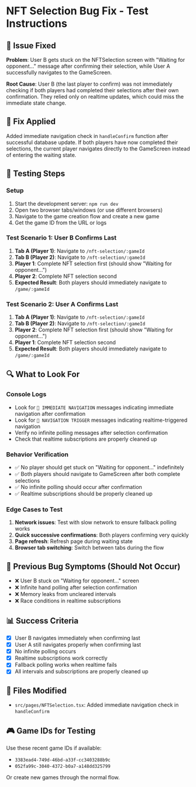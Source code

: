 # NFT Selection Bug Fix - Test Instructions

## 🎯 Issue Fixed
**Problem**: User B gets stuck on the NFTSelection screen with "Waiting for opponent..." message after confirming their selection, while User A successfully navigates to the GameScreen.

**Root Cause**: User B (the last player to confirm) was not immediately checking if both players had completed their selections after their own confirmation. They relied only on realtime updates, which could miss the immediate state change.

## 🔧 Fix Applied
Added immediate navigation check in `handleConfirm` function after successful database update. If both players have now completed their selections, the current player navigates directly to the GameScreen instead of entering the waiting state.

## 🧪 Testing Steps

### Setup
1. Start the development server: `npm run dev`
2. Open two browser tabs/windows (or use different browsers)
3. Navigate to the game creation flow and create a new game
4. Get the game ID from the URL or logs

### Test Scenario 1: User B Confirms Last
1. **Tab A (Player 1)**: Navigate to `/nft-selection/:gameId`
2. **Tab B (Player 2)**: Navigate to `/nft-selection/:gameId`
3. **Player 1**: Complete NFT selection first (should show "Waiting for opponent...")
4. **Player 2**: Complete NFT selection second
5. **Expected Result**: Both players should immediately navigate to `/game/:gameId`

### Test Scenario 2: User A Confirms Last
1. **Tab A (Player 1)**: Navigate to `/nft-selection/:gameId`
2. **Tab B (Player 2)**: Navigate to `/nft-selection/:gameId`
3. **Player 2**: Complete NFT selection first (should show "Waiting for opponent...")
4. **Player 1**: Complete NFT selection second
5. **Expected Result**: Both players should immediately navigate to `/game/:gameId`

## 🔍 What to Look For

### Console Logs
- Look for `🎯 IMMEDIATE NAVIGATION` messages indicating immediate navigation after confirmation
- Look for `🎯 NAVIGATION TRIGGER` messages indicating realtime-triggered navigation
- Verify no infinite polling messages after selection confirmation
- Check that realtime subscriptions are properly cleaned up

### Behavior Verification
- ✅ No player should get stuck on "Waiting for opponent..." indefinitely
- ✅ Both players should navigate to GameScreen after both complete selections
- ✅ No infinite polling should occur after confirmation
- ✅ Realtime subscriptions should be properly cleaned up

### Edge Cases to Test
1. **Network issues**: Test with slow network to ensure fallback polling works
2. **Quick successive confirmations**: Both players confirming very quickly
3. **Page refresh**: Refresh page during waiting state
4. **Browser tab switching**: Switch between tabs during the flow

## 🐛 Previous Bug Symptoms (Should Not Occur)
- ❌ User B stuck on "Waiting for opponent..." screen
- ❌ Infinite hand polling after selection confirmation
- ❌ Memory leaks from uncleared intervals
- ❌ Race conditions in realtime subscriptions

## 📊 Success Criteria
- [x] User B navigates immediately when confirming last
- [x] User A still navigates properly when confirming last
- [x] No infinite polling occurs
- [x] Realtime subscriptions work correctly
- [x] Fallback polling works when realtime fails
- [x] All intervals and subscriptions are properly cleaned up

## 🚀 Files Modified
- `src/pages/NFTSelection.tsx`: Added immediate navigation check in `handleConfirm`

## 🎮 Game IDs for Testing
Use these recent game IDs if available:
- `3383ead4-749d-46bd-a33f-cc3403288b9c`
- `052fa99c-3040-4372-b0a7-a148dd325799`

Or create new games through the normal flow.
